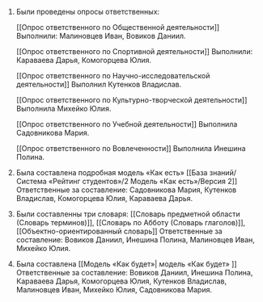 1. Были проведены опросы ответственных:

	[[Опрос ответственного по Общественной деятельности]]
	Выполнили: Малиновцев Иван, Вовиков Даниил.

	[[Опрос ответственного по Спортивной деятельности]]
	Выполнили: Караваева Дарья, Комогорцева Юлия.

	[[Опрос ответственного по Научно-исследовательской деятельности]]
 	Выполнил Кутенков Владислав.
 
	[[Опрос ответственного по Культурно-творческой деятельности]]
	Выполнила Михейко Юлия.

	[[Опрос ответственного по Учебной деятельности]]
	Выполнила Садовникова Мария.
	
	[[Опрос ответственного по Вовлеченности]] 
	Выполнила Инешина Полина.

2. Была составлена подробная модель «Как есть» [[База знаний/Система «Рейтинг студентов»/2 Модель «Как есть»/Версия 2]]
	Ответственные за составление: Садовникова Мария, Кутенков Владислав, Комогорцева Юлия, Караваева Дарья.
	
3. Были составленны три словаря: [[Словарь предметной области (Словарь терминов)]], [[Словарь по Абботу (Словарь глаголов)]], [[Объектно-ориентированный словарь]]
	Ответственные за составление: Вовиков Даниил, Инешина Полина, Малиновцев Иван, Михейко Юлия.
	
4. Была составлена [[Модель «Как будет»| модель «Как будет» ]]
	Ответственные за составление: Вовиков Даниил, Инешина Полина, Караваева Дарья, Комогорцева Юлия, Кутенков Владислав, Малиновцев Иван, Михейко Юлия, Садовникова Мария.





 
